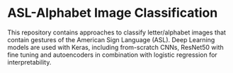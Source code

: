 # ASL-Alphabet Image Classification

This repository contains approaches to classify letter/alphabet images that contain gestures of the American Sign Language (ASL). Deep Learning models are used with Keras, including from-scratch CNNs, ResNet50 with fine tuning and autoencoders in combination with logistic regression for interpretability.

